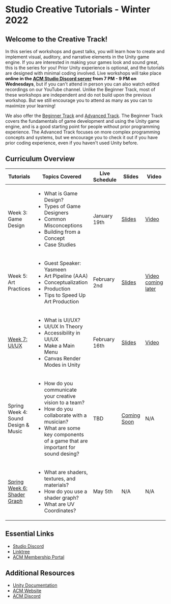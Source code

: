 # Studio Creative Tutorials - Winter 2022
## Welcome to the Creative Track!
In this series of workshops and guest talks, you will learn how to create and implement visual, auditory, and narrative elements in the Unity game engine. If you are interested in making your games look and sound great, this is the series for you! Prior Unity experience is optional, and the tutorials are designed with minimal coding involved. Live workshops will take place **online in the [ACM Studio Discord server](https://discord.gg/bBk2Mcw) from 7 PM - 9 PM on Wednesdays**, but if you can't attend in person you can also watch edited recordings on our YouTube channel. Unlike the Beginner Track, most of these workshops are independent and do not build upon the previous workshop. But we still encourage you to attend as many as you can to maximize your learning!

We also offer the [Beginner Track](https://github.com/uclaacm/studio-beginner-tutorials) and [Advanced Track](https://github.com/uclaacm/studio-advanced-tutorials). The Beginner Track covers the fundamentals of game development and using the Unity game engine, and is a good starting point for people without prior programming experience. The Advanced Track focuses on more complex programming concepts and systems, but we encourage you to check it out if you have prior coding experience, even if you haven't used Unity before.

## Curriculum Overview
| Tutorials | Topics Covered | Live Schedule | Slides | Video |
|-----------|----------------|---------------|--------|-------|
| Week 3: Game Design | <ul> <li>What is Game Design?</li> <li>Types of Game Designers</li> <li>Common Misconceptions</li> <li>Building from a Concept</li> <li>Case Studies</li> </ul> | January 19th | [Slides](https://docs.google.com/presentation/d/1iXysfMX1-QbnU1DUxWz2eHEUHVILvYZgL_FfyY1UOlg/) | [Video](https://www.youtube.com/watch?v=4xleGzJqa5I) |
| Week 5: Art Practices | <ul> <li>Guest Speaker: Yasmeen</li> <li>Art Pipeline (AAA)</li> <li>Conceptualization</li> <li>Production</li> <li>Tips to Speed Up Art Production</li> | February 2nd | [Slides](https://docs.google.com/presentation/d/14Z7RtOKTGiuf3NUCX2Abf1X-M_V5AXboJyPzczqvaZk/) | [Video coming later]() 
| [Week 7: UI/UX](./UI%20%26%20UX%20Design) | <ul><li>What is UI/UX?</li><li>UI/UX In Theory</li><li>Accessibility in UI/UX</li><li>Make a Main Menu</li><li>Canvas Render Modes in Unity</li></ul> | February 16th | [Slides](https://docs.google.com/presentation/d/1NLSH-O6HlAjAkD2QMGLmoSrs5iogmbQl7fjtGaVB_-k/edit?usp=sharing) | [Video](https://youtu.be/w3pyDio0xM8) |
| Spring Week 4: Sound Design & Music | <ul><li>How do you communicate your creative vision to a team?</li><li>How do you collaborate with a musician?</li><li>What are some key components of a game that are important for sound desing?</li></ul> | TBD | [Coming Soon]() | N/A |
| [Spring Week 6: Shader Graph](./ShaderGraph) | <ul><li>What are shaders, textures, and materials?</li><li>How do you use a shader graph?</li><li>What are UV Coordinates?</li></ul> | May 5th | N/A | N/A |

## Essential Links
- [Studio Discord](https://discord.com/invite/bBk2Mcw)
- [Linktree](https://linktr.ee/acmstudio)
- [ACM Membership Portal](https://members.uclaacm.com/)

## Additional Resources
- [Unity Documentation](https://docs.unity3d.com/Manual/index.html)
- [ACM Website](https://www.uclaacm.com/)
- [ACM Discord](https://discord.com/invite/eWmzKsY)
